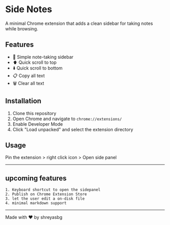# Side Notes

A minimal Chrome extension that adds a clean sidebar for taking notes while browsing.

## Features

- 📝 Simple note-taking sidebar
- ⬆️ Quick scroll to top
- ⬇️ Quick scroll to bottom  
- 📋 Copy all text
- 🗑️ Clear all text

## Installation

1. Clone this repository
2. Open Chrome and navigate to `chrome://extensions/`
3. Enable Developer Mode
4. Click "Load unpacked" and select the extension directory

## Usage

Pin the extension > right click icon > Open side panel

---

## upcoming features

    1. Keyboard shortcut to open the sidepanel
    2. Publish on Chrome Extension Store
    3. let the user edit a on-disk file
    4. minimal markdown support

---

Made with ❤️ by shreyasbg